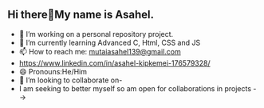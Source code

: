 ## Hi there👋My name is Asahel.

- 🔭 I’m working on a personal repository project.
- 🌱 I’m currently learning Advanced C, Html, CSS and JS
- 📫 How to reach me: mutaiasahel139@gmail.com
- https://www.linkedin.com/in/asahel-kipkemei-176579328/
- 😄 Pronouns:He/Him
- 👯 I’m looking to collaborate on-
- I am seeking to better myself so am open for collaborations in projects
-->


